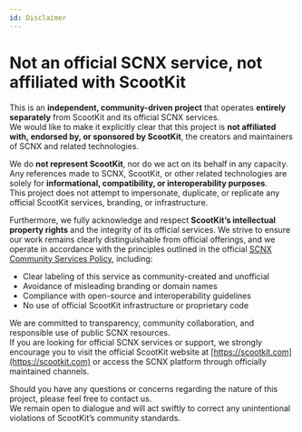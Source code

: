 ```yaml
---
id: Disclaimer
---
```

# Not an official SCNX service, not affiliated with ScootKit

This is an **independent, community-driven project** that operates **entirely separately** from ScootKit and its official SCNX services.  
We would like to make it explicitly clear that this project is **not affiliated with, endorsed by, or sponsored by ScootKit**, the creators and maintainers of SCNX and related technologies.

We do **not represent ScootKit**, nor do we act on its behalf in any capacity. Any references made to SCNX, ScootKit, or other related technologies are solely for **informational, compatibility, or interoperability purposes**.  
This project does not attempt to impersonate, duplicate, or replicate any official ScootKit services, branding, or infrastructure.

Furthermore, we fully acknowledge and respect **ScootKit’s intellectual property rights** and the integrity of its official services. We strive to ensure our work remains clearly distinguishable from official offerings, and we operate in accordance with the principles outlined in the official [SCNX Community Services Policy](https://corp.scootkit.com/docs/scnx/community-services/policy/), including:

- Clear labeling of this service as community-created and unofficial  
- Avoidance of misleading branding or domain names  
- Compliance with open-source and interoperability guidelines  
- No use of official ScootKit infrastructure or proprietary code  

We are committed to transparency, community collaboration, and responsible use of public SCNX resources.  
If you are looking for official SCNX services or support, we strongly encourage you to visit the official ScootKit website at [https://scootkit.com](https://scootkit.com) or access the SCNX platform through officially maintained channels.

Should you have any questions or concerns regarding the nature of this project, please feel free to contact us.  
We remain open to dialogue and will act swiftly to correct any unintentional violations of ScootKit’s community standards.